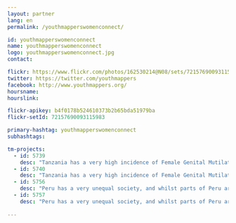 ```yaml
---
layout: partner
lang: en
permalink: /youthmapperswomenconnect/

id: youthmapperswomenconnect
name: youthmapperswomenconnect
logo: youthmapperswomenconnect.jpg
contact: 

flickr: https://www.flickr.com/photos/162530214@N08/sets/72157690093115983
twitter: https://twitter.com/youthmappers
facebook: http://www.youthmappers.org/
hoursname:
hourslink:

flickr-apikey: b4f0178b524610373b2b65bda51979ba
flickr-setId: 72157690093115983

primary-hashtag: youthmapperswomenconnect
subhashtags:

tm-projects:
  - id: 5739
    desc: "Tanzania has a very high incidence of Female Genital Mutilation, extreme poverty, early marriage and Gender Based Violence. NGOs on the ground need better maps to facilitate their outreach work and protect girls at risk of FGM. The Missing Maps project aims to map the most vulnerable places in the world (affected by humanitarian crises: disease epidemics, conflict, natural disasters, poverty, environmental crises). Building on HOT's disaster preparedness projects, the Missing Maps tasks facilitate pre-emptive mapping of priority countries to better facilitate disaster response, medical activities and resource allocation when crises occur."
  - id: 5740
    desc: "Tanzania has a very high incidence of Female Genital Mutilation, extreme poverty, early marriage and Gender Based Violence. NGOs on the ground need better maps to facilitate their outreach work and protect girls at risk of FGM. The Missing Maps project aims to map the most vulnerable places in the world (affected by humanitarian crises: disease epidemics, conflict, natural disasters, poverty, environmental crises). Building on HOT's disaster preparedness projects, the Missing Maps tasks facilitate pre-emptive mapping of priority countries to better facilitate disaster response, medical activities and resource allocation when crises occur."
  - id: 5756
    desc: "Peru has a very unequal society, and whilst parts of Peru are well mapped, these tend to be urban, wealthy areas that reflect the inter-sectional power relations at play in the country. GAL School Peru is training local high school students in Cusco to identify under-represented social issues, and then investigate, map and share them. To date, groups of school girls in Cusco have created campaigns that use maps of sexist publicity and behavior, presenting them as part of an international festival and to local government representatives, as well as peers and the broader school community. GAL will train 150 youth in mapping gendered issues, and work with local mayors in the Cusco region to better understand the experiences of girls in society."
  - id: 5757
    desc: "Peru has a very unequal society, and whilst parts of Peru are well mapped, these tend to be urban, wealthy areas that reflect the inter-sectional power relations at play in the country. GAL School Peru is training local high school students in Cusco to identify under-represented social issues, and then investigate, map and share them. To date, groups of school girls in Cusco have created campaigns that use maps of sexist publicity and behavior, presenting them as part of an international festival and to local government representatives, as well as peers and the broader school community. GAL will train 150 youth in mapping gendered issues, and work with local mayors in the Cusco region to better understand the experiences of girls in society."
    
---
```

